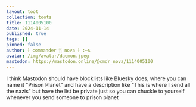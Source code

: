 ```yaml
---
layout: toot
collection: toots
title: 1114005100
date: 2024-11-14
published: true
tags: []
pinned: false
author: ⸸ commander ░ nova ⸸ :~$
avatar: /img/avatar/daemon.jpeg
mastodon: https://mastodon.online/@cmdr_nova/1114005100
---
```


I think Mastodon should have blocklists like Bluesky does, where you can name it "Prison Planet" and have a description like "This is where I send all the nazis" but have the list be private just so you can chuckle to yourself whenever you send someone to prison planet
